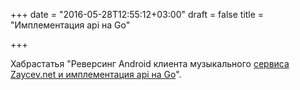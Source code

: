 +++
date = "2016-05-28T12:55:12+03:00"
draft = false
title = "Имплементация api на Go"

+++

<p>Хабрастатья &quot;Реверсинг Android клиента музыкального <a href="https://habrahabr.ru/post/301838/">сервиса Zaycev.net и имплементация api на Go</a>&quot;.</p>

